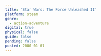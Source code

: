 ```yaml
---
title: 'Star Wars: The Force Unleashed II'
platform: steam
genre:
  - action-adventure
digital: true
physical: false
guide: false
pending: false
posted: 2000-01-01
---
```

